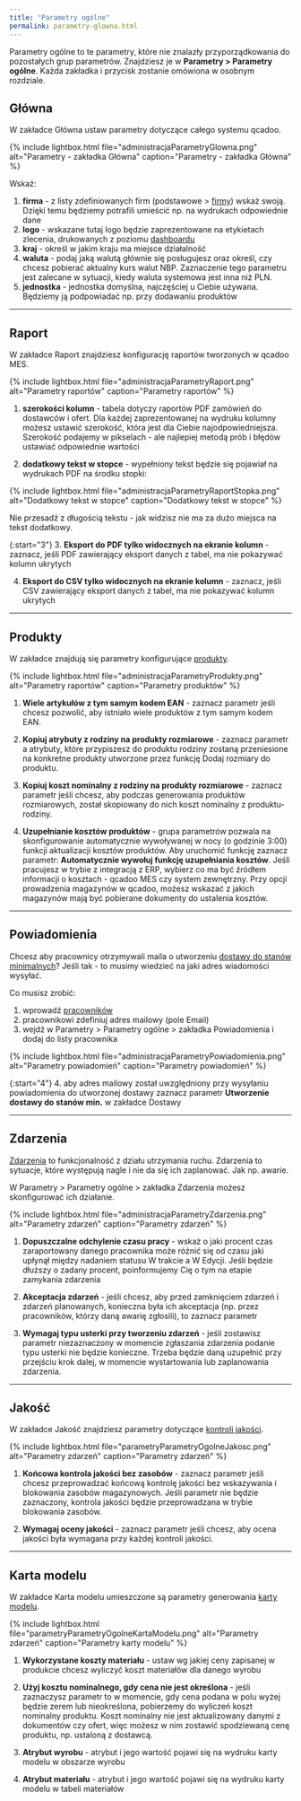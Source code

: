 ```yaml
---
title: "Parametry ogólne"
permalink: parametry-glowna.html 
---
```


Parametry ogólne to te parametry, które nie znalazły przyporządkowania do pozostałych grup parametrów. Znajdziesz je w **Parametry > Parametry ogólne**. Każda zakładka i przycisk zostanie omówiona w osobnym rozdziale.

## Główna

W zakładce Główna ustaw parametry dotyczące całego systemu qcadoo.

{% include lightbox.html file="administracjaParametryGlowna.png" alt="Parametry - zakładka Główna" caption="Parametry - zakładka Główna" %}

Wskaż:
1. **firma** - z listy zdefiniowanych firm (podstawowe > [firmy](/firmy)) wskaż swoją. Dzięki temu będziemy potrafili umieścić np. na wydrukach odpowiednie dane
2. **logo** - wskazane tutaj logo będzie zaprezentowane na etykietach zlecenia, drukowanych z poziomu [dashboardu](/dashboard)
3. **kraj** - określ w jakim kraju ma miejsce działalność
4. **waluta** - podaj jaką walutą głównie się posługujesz oraz określ, czy chcesz pobierać aktualny kurs walut NBP. Zaznaczenie tego parametru jest zalecane w sytuacji, kiedy waluta systemowa jest inna niż PLN.
5. **jednostka** - jednostka domyślna, najczęściej u Ciebie używana. Będziemy ją podpowiadać np. przy dodawaniu produktów

---

## Raport

W zakładce Raport znajdziesz konfigurację raportów tworzonych w qcadoo MES.

{% include lightbox.html file="administracjaParametryRaport.png" alt="Parametry raportów" caption="Parametry raportów" %}

1. **szerokości kolumn** - tabela dotyczy raportów PDF zamówień do dostawców i ofert. Dla każdej zaprezentowanej na wydruku kolumny możesz ustawić szerokość, która jest dla Ciebie najodpowiedniejsza. Szerokość podajemy w pikselach - ale najlepiej metodą prób i błędów ustawiać odpowiednie wartości

2. **dodatkowy tekst w stopce** - wypełniony tekst będzie się pojawiał na wydrukach PDF na środku stopki:

{% include lightbox.html file="administracjaParametryRaportStopka.png" alt="Dodatkowy tekst w stopce" caption="Dodatkowy tekst w stopce" %}

Nie przesadź z długością tekstu - jak widzisz nie ma za dużo miejsca na tekst dodatkowy. 

{:start="3"}
3. **Eksport do PDF tylko widocznych na ekranie kolumn** - zaznacz, jeśli PDF zawierający eksport danych z tabel, ma nie pokazywać kolumn ukrytych

4. **Eksport do CSV tylko widocznych na ekranie kolumn** - zaznacz, jeśli CSV zawierający eksport danych z tabel, ma nie pokazywać kolumn ukrytych

---

## Produkty 

W zakładce znajdują się parametry konfigurujące [produkty](/produkty).

{% include lightbox.html file="administracjaParametryProdukty.png" alt="Parametry raportów" caption="Parametry produktów" %}

1. **Wiele artykułów z tym samym kodem EAN** - zaznacz parametr jeśli chcesz pozwolić, aby istniało wiele produktów z tym samym kodem EAN.

2. **Kopiuj atrybuty z rodziny na produkty rozmiarowe** - zaznacz parametr a atrybuty, które przypiszesz do produktu rodziny zostaną przeniesione na konkretne produkty utworzone przez funkcję Dodaj rozmiary do produktu.

3. **Kopiuj koszt nominalny z rodziny na produkty rozmiarowe** - zaznacz parametr jeśli chcesz, aby podczas generowania produktów rozmiarowych, został skopiowany do nich koszt nominalny z produktu-rodziny.

4. **Uzupełnianie kosztów produktów** - grupa parametrów pozwala na skonfigurowanie automatycznie wywoływanej w nocy (o godzinie 3:00) funkcji aktualizacji kosztów produktów. Aby uruchomić funkcję zaznacz parametr: **Automatycznie wywołuj funkcję uzupełniania kosztów**. Jeśli pracujesz w trybie z integracją z ERP, wybierz co ma być źródłem informacji o kosztach - qcadoo MES czy system zewnętrzny. Przy opcji prowadzenia magazynów w qcadoo, możesz wskazać z jakich magazynów mają być pobierane dokumenty do ustalenia kosztów.

---

## Powiadomienia

Chcesz aby pracownicy otrzymywali maila o utworzeniu [dostawy do stanów minimalnych](/dostawy#generowanie-dostawy-do-stanów-minimalnych)? Jeśli tak - to musimy wiedzieć na jaki adres wiadomości wysyłać. 

Co musisz zrobić:
1. wprowadź [pracowników](/pracownicy)
2. pracownikowi zdefiniuj adres mailowy (pole Email)
3. wejdź w Parametry > Parametry ogólne > zakładka Powiadomienia i dodaj do listy pracownika

{% include lightbox.html file="administracjaParametryPowiadomienia.png" alt="Parametry powiadomień" caption="Parametry powiadomień" %}

{:start="4"}
4. aby adres mailowy został uwzględniony przy wysyłaniu powiadomienia do utworzonej dostawy zaznacz parametr **Utworzenie dostawy do stanów min.** w zakładce Dostawy

---

## Zdarzenia

[Zdarzenia](/zdarzenia) to funkcjonalność z działu utrzymania ruchu. Zdarzenia to sytuacje, które występują nagle i nie da się ich zaplanować. Jak np. awarie. 

W Parametry > Parametry ogólne > zakładka Zdarzenia możesz skonfigurować ich działanie.

{% include lightbox.html file="administracjaParametryZdarzenia.png" alt="Parametry zdarzeń" caption="Parametry zdarzeń" %}

1. **Dopuszczalne odchylenie czasu pracy** - wskaż o jaki procent czas zaraportowany danego pracownika może różnić się od czasu jaki upłynął między nadaniem statusu W trakcie a W Edycji. Jeśli będzie dłuższy o zadany procent, poinformujemy Cię o tym na etapie zamykania zdarzenia

2. **Akceptacja zdarzeń** - jeśli chcesz, aby przed zamknięciem zdarzeń i zdarzeń planowanych, konieczna była ich akceptacja (np. przez pracowników, którzy daną awarię zgłosili), to zaznacz parametr

3. **Wymagaj typu usterki przy tworzeniu zdarzeń** - jeśli zostawisz parametr niezaznaczony w momencie zgłaszania zdarzenia podanie typu usterki nie będzie konieczne. Trzeba będzie daną uzupełnić przy przejściu krok dalej, w momencie wystartowania lub zaplanowania zdarzenia.

---

## Jakość

W zakładce Jakość znajdziesz parametry dotyczące [kontroli jakości](/kontrola-jakosci).

{% include lightbox.html file="parametryParametryOgolneJakosc.png" alt="Parametry zdarzeń" caption="Parametry zdarzeń" %}

1. **Końcowa kontrola jakości bez zasobów** - zaznacz parametr jeśli chcesz przeprowadzać końcową kontrolę jakości bez wskazywania i blokowania zasobów magazynowych. Jeśli parametr nie będzie zaznaczony, kontrola jakości będzie przeprowadzana w trybie blokowania zasobów.

2. **Wymagaj oceny jakości** - zaznacz parametr jeśli chcesz, aby ocena jakości była wymagana przy każdej kontroli jakości.

---

## Karta modelu

W zakładce Karta modelu umieszczone są parametry generowania [karty modelu](/karta-modelu).

{% include lightbox.html file="parametryParametryOgolneKartaModelu.png" alt="Parametry zdarzeń" caption="Parametry karty modelu" %}

1. **Wykorzystane koszty materiału** - ustaw wg jakiej ceny zapisanej w produkcie chcesz wyliczyć koszt materiałów dla danego wyrobu

2. **Użyj kosztu nominalnego, gdy cena nie jest określona** - jeśli zaznaczysz parametr to w momencie, gdy cena podana w polu wyżej będzie zerem lub nieokreślona, pobierzemy do wyliczeń koszt nominalny produktu. Koszt nominalny nie jest aktualizowany danymi z dokumentów czy ofert, więc możesz w nim zostawić spodziewaną cenę produktu, np. ustaloną z dostawcą.

3. **Atrybut wyrobu** - atrybut i jego wartość pojawi się na wydruku karty modelu w obszarze wyrobu

4. **Atrybut materiału** - atrybut i jego wartość pojawi się na wydruku karty modelu w tabeli materiałów